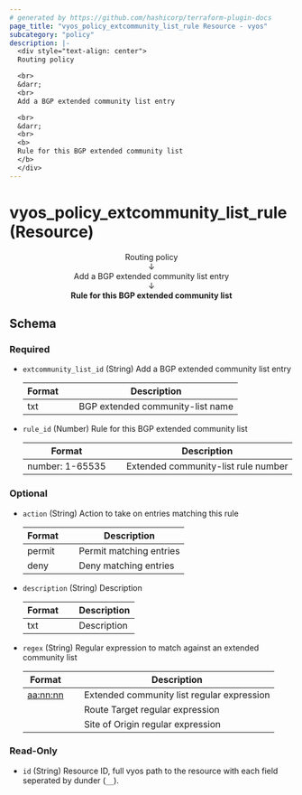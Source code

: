 ```yaml
---
# generated by https://github.com/hashicorp/terraform-plugin-docs
page_title: "vyos_policy_extcommunity_list_rule Resource - vyos"
subcategory: "policy"
description: |-
  <div style="text-align: center">
  Routing policy

  <br>
  &darr;
  <br>
  Add a BGP extended community list entry

  <br>
  &darr;
  <br>
  <b>
  Rule for this BGP extended community list
  </b>
  </div>
---
```


# vyos_policy_extcommunity_list_rule (Resource)

<div style="text-align: center">
Routing policy

<br>
&darr;
<br>
Add a BGP extended community list entry

<br>
&darr;
<br>
<b>
Rule for this BGP extended community list
</b>
</div>



<!-- schema generated by tfplugindocs -->
## Schema

### Required

- `extcommunity_list_id` (String) Add a BGP extended community list entry

    |  Format &emsp; | Description  |
    |----------|---------------|
    |  txt  &emsp; |  BGP extended community-list name  |
- `rule_id` (Number) Rule for this BGP extended community list

    |  Format &emsp; | Description  |
    |----------|---------------|
    |  number: 1-65535  &emsp; |  Extended community-list rule number  |

### Optional

- `action` (String) Action to take on entries matching this rule

    |  Format &emsp; | Description  |
    |----------|---------------|
    |  permit  &emsp; |  Permit matching entries  |
    |  deny  &emsp; |  Deny matching entries  |
- `description` (String) Description

    |  Format &emsp; | Description  |
    |----------|---------------|
    |  txt  &emsp; |  Description  |
- `regex` (String) Regular expression to match against an extended community list

    |  Format &emsp; | Description  |
    |----------|---------------|
    |  <aa:nn:nn>  &emsp; |  Extended community list regular expression  |
    |  <rt aa:nn:nn>  &emsp; |  Route Target regular expression  |
    |  <soo aa:nn:nn>  &emsp; |  Site of Origin regular expression  |

### Read-Only

- `id` (String) Resource ID, full vyos path to the resource with each field seperated by dunder (`__`).
